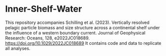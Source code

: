 # Inner-Shelf-Water
This repository accompanies Schilling et al. (2023). Vertically resolved pelagic particle biomass and size structure across a continental shelf under the influence of a western boundary current. Journal of Geophysical Research: Oceans, 128, e2022JC018689. https://doi.org/10.1029/2022JC018689
It contains code and data to replicate all analyses.
